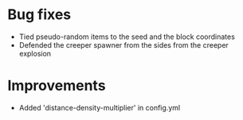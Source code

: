 # Bug fixes
* Tied pseudo-random items to the seed and the block coordinates
* Defended the creeper spawner from the sides from the creeper explosion
# Improvements
* Added 'distance-density-multiplier' in config.yml
